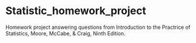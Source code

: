 # Statistic_homework_project
Homework project answering questions from Introduction to the Practrice of Statistics, Moore, McCabe, & Craig, Ninth Edition.

